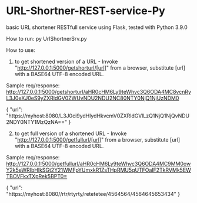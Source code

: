 # URL-Shortner-REST-service-Py
basic URL shortener RESTfull service using Flask, tested with Python 3.9.0

How to run:
py UrlShortnerSrv.py

How to use:
1. to get shortened version of a URL - Invoke "http://127.0.0.1:5000/getshorturl/[url]" from a browser, 
substitute [url] with a BASE64 UTF-8 encoded URL.

Sample req/response:
http://127.0.0.1:5000/getshorturl/aHR0cHM6Ly9teWhvc3Q6ODA4MC8vcnRyL3J0eXJ0eS9yZXRldGV0ZWUvNDU2NDU2NC80NTY0NjQ1NjUzNDM0

{
    "url": "https://myhost:8080/L3J0ci9ydHlydHkvcmV0ZXRldGVlLzQ1NjQ1NjQvNDU2NDY0NTY1MzQzNA=="
}
 
2. to get full version of a shortened URL - Invoke "http://127.0.0.1:5000/getfullurl/[url]" from a browser, 
substitute [url] with a BASE64 UTF-8 encoded URL.

Sample req/response:
http://127.0.0.1:5000/getfullurl/aHR0cHM6Ly9teWhvc3Q6ODA4MC9MM0owY2k5eWRIbHlkSGt2Y21WMFpYUmxkR1ZsTHpRMU5qUTFOalF2TkRVMk5EWTBOVFkxTXpRek5BPT0=

{
    "url": "https://myhost:8080//rtr/rtyrty/retetetee/4564564/4564645653434"
}

